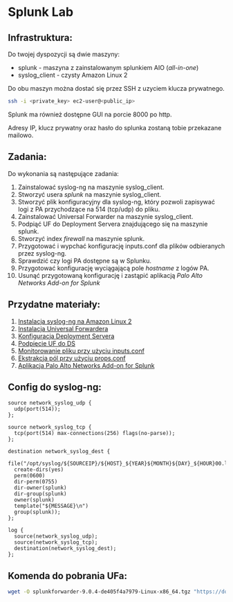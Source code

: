 <h1>Splunk Lab</h1>

<h2>Infrastruktura:</h2>

Do twojej dyspozycji są dwie maszyny:

- splunk - maszyna z zainstalowanym splunkiem AIO (<i>all-in-one</i>)
- syslog_client - czysty Amazon Linux 2

<p>Do obu maszyn można dostać się przez SSH z uzyciem klucza prywatnego.</p>

```bash
ssh -i <private_key> ec2-user@<public_ip>
```

<p>Splunk ma również dostępne GUI na porcie 8000 po http.</p>
<p>Adresy IP, klucz prywatny oraz hasło do splunka zostaną tobie przekazane mailowo.</p>

<h2>Zadania:</h2>

Do wykonania są następujące zadania:

1. Zainstalować syslog-ng na maszynie syslog_client.
2. Stworzyć usera <i>splunk</i> na maszynie syslog_client.
3. Stworzyć plik konfiguracyjny dla syslog-ng, który pozwoli zapisywać logi z PA przychodzące na 514 (tcp/udp) do pliku.
4. Zainstalować Universal Forwarder na maszynie syslog_client.
5. Podpiąć UF do Deployment Servera znajdującego się na maszynie splunk.
6. Stworzyć index <i>firewall</i> na maszynie splunk.
7. Przygotować i wypchać konfigurację inputs.conf dla plików odbieranych przez syslog-ng.
8. Sprawdzić czy logi PA dostępne są w Splunku.
9. Przygotować konfigurację wyciągającą pole <i>hostname</i> z logów PA.
10. Usunąć przygotowaną konfigurację i zastąpić aplikacją <i>Palo Alto Networks Add-on for Splunk</i>

<h2>Przydatne materiały:</h2>

1. [Instalacja syslog-ng na Amazon Linux 2](https://www.syslog-ng.com/community/b/blog/posts/installing-syslog-ng-in-amazon-linux-2-including-graviton2)
2. [Instalacja Universal Forwardera](https://docs.splunk.com/Documentation/Forwarder/latest/Forwarder/Installanixuniversalforwarder)
3. [Konfiguracja Deployment Servera](https://docs.splunk.com/Documentation/MSExchange/4.0.4/DeployMSX/Setupadeploymentserver)
4. [Podpięcie UF do DS](https://docs.splunk.com/Documentation/Forwarder/9.0.3/Forwarder/Configuretheuniversalforwarder)
5. [Monitorowanie pliku przy użyciu inputs.conf](https://docs.splunk.com/Documentation/Splunk/9.0.3/Data/Monitorfilesanddirectorieswithinputs.conf)
6. [Ekstrakcja pól przy użyciu props.conf](https://docs.splunk.com/Documentation/Splunk/9.0.3/Knowledge/Createandmaintainsearch-timefieldextractionsthroughconfigurationfiles)
7. [Aplikacja Palo Alto Networks Add-on for Splunk](https://splunkbase.splunk.com/app/2757)

<h2>Config do syslog-ng:</h2>

```
source network_syslog_udp {
  udp(port(514));
};

source network_syslog_tcp {
  tcp(port(514) max-connections(256) flags(no-parse));
};

destination network_syslog_dest {
  file("/opt/syslog/${SOURCEIP}/${HOST}_${YEAR}${MONTH}${DAY}_${HOUR}00.log"
  create-dirs(yes)
  perm(0600)
  dir-perm(0755)
  dir-owner(splunk)
  dir-group(splunk)
  owner(splunk)
  template("${MESSAGE}\n")
  group(splunk));
};

log {
  source(network_syslog_udp);
  source(network_syslog_tcp);
  destination(network_syslog_dest);
};
```

<h2>Komenda do pobrania UFa:</h2>

```bash
wget -O splunkforwarder-9.0.4-de405f4a7979-Linux-x86_64.tgz "https://download.splunk.com/products/universalforwarder/releases/9.0.4/linux/splunkforwarder-9.0.4-de405f4a7979-Linux-x86_64.tgz"
```